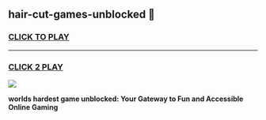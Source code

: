 
## hair-cut-games-unblocked 👋
<h3>
<a href="https://premium.freeplayer.one?title=hair-cut-games-unblocked&ref=14F">CLICK TO PLAY</a></h3>
<hr>

<h3>
<a href="https://premium.freeplayer.one?title=hair-cut-games-unblocked&ref=14F">CLICK 2 PLAY</a>
  
</h3>

<a href="https://premium.freeplayer.one?title=hair-cut-games-unblocked&ref=12F/"><img src="https://clearcache.store/games.png"></a>


**worlds hardest game unblocked: Your Gateway to Fun and Accessible Online Gaming**
